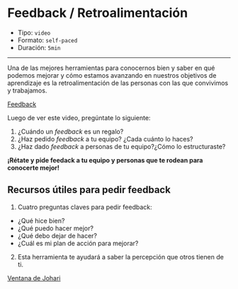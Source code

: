 # Feedback / Retroalimentación

* Tipo: `video`
* Formato: `self-paced`
* Duración: `5min`

***
Una de las mejores herramientas para conocernos bien y saber en qué podemos
mejorar y cómo estamos avanzando en nuestros objetivos de aprendizaje es la
retroalimentación de las personas con las que convivimos y trabajamos.

[Feedback](https://vimeo.com/368080166)

Luego de ver este video, pregúntate lo siguiente:
1. ¿Cuándo un _feedback_ es un regalo?
2. ¿Haz pedido _feedback_ a tu equipo? ¿Cada cuánto lo haces?
3. ¿Haz dado _feedback_ a personas de tu equipo?¿Cómo lo estructuraste?

**¡Rétate y pide feedack a tu equipo y personas que te rodean para conocerte mejor!**

## Recursos útiles para pedir feedback

1. Cuatro preguntas claves para pedir feedback:
- ¿Qué hice bien?
- ¿Qué puedo hacer mejor?
- ¿Qué debo dejar de hacer?
- ¿Cuál es mi plan de acción para mejorar?

2. Esta herramienta te ayudará a saber la percepción que otros tienen de ti.

[Ventana de Johari](https://vimeo.com/368373693)
